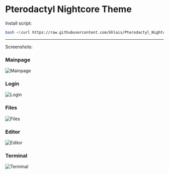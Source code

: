 # Pterodactyl Nightcore Theme

Install script:
```sh
bash <(curl https://raw.githubusercontent.com/Ghlais/Pterodactyl_Nightcore_Theme/main/install.sh)
```

---
Screenshots:
### Mainpage
![Mainpage](https://raw.githubusercontent.com/Ghlais/Pterodactyl_Nightcore_Theme/main/images/Serverliste.png "Mainpage")
### Login
![Login](https://raw.githubusercontent.com/Ghlais/Pterodactyl_Nightcore_Theme/main/images/Login.png "Login")
### Files
![Files](https://raw.githubusercontent.com/Ghlais/Pterodactyl_Nightcore_Theme/main/images/Files.png "Files")
### Editor
![Editor](https://raw.githubusercontent.com/Ghlais/Pterodactyl_Nightcore_Theme/main/images/Editor.png "Editor")
### Terminal
![Terminal](https://raw.githubusercontent.com/Ghlais/Pterodactyl_Nightcore_Theme/main/images/Terminal.png "Terminal")
